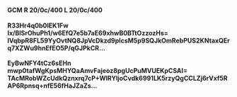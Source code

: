 #### GCM R 20/0c/400 L 20/0c/400
**R33Hr4q0b0lEK1Fw**<br/>**Ix/BlSrOhuPh1/w6EfQ7e5b7aE69xhwB0BTtOzzozHs=**<br/>**lVqbpR8FL59YyOvtNQ8JpVcDkzd9pIcsM5p9SQJkOmRebPUS2KNtaxQErq7XZWu9hnEfEO5P/qGJPkCR...**<br/><br/>
**EyBwNFY4tCz6sEHn**<br/>**mwp0tafWgKpsMHYQaAmvFajeoz8pgUcPuMVUEKpCSAI=**<br/>**TAcMRobWZcUdkQznxrq7cP+WlRYljoCvdk6991LK5rzyQgCCLZj6rVxf5RAP6Rpnsq+nfE56fHaJZaZs...**